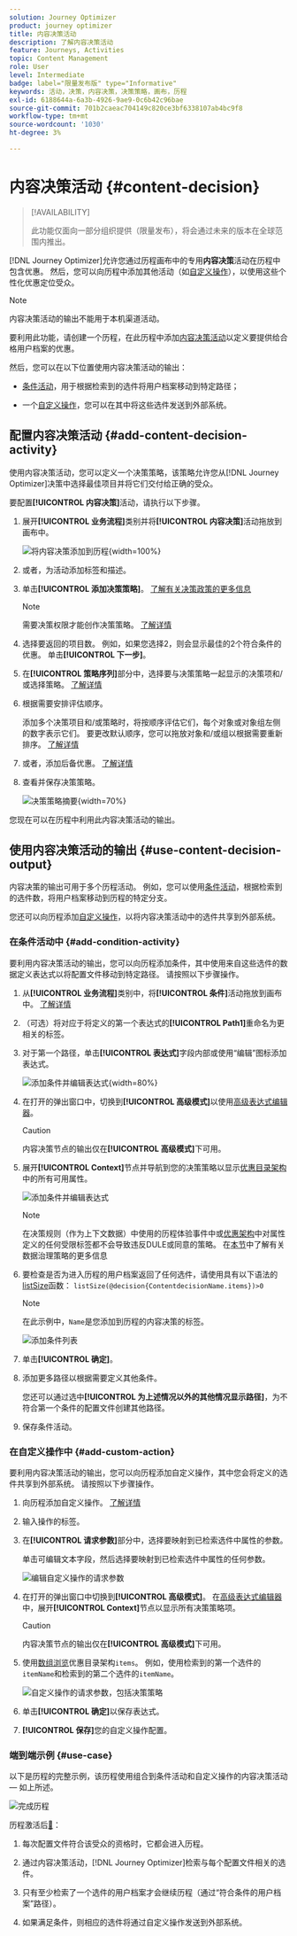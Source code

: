 ```yaml
---
solution: Journey Optimizer
product: journey optimizer
title: 内容决策活动
description: 了解内容决策活动
feature: Journeys, Activities
topic: Content Management
role: User
level: Intermediate
badge: label="限量发布版" type="Informative"
keywords: 活动，决策，内容决策，决策策略，画布，历程
exl-id: 6188644a-6a3b-4926-9ae9-0c6b42c96bae
source-git-commit: 701b2caeac704149c820ce3bf6338107ab4bc9f8
workflow-type: tm+mt
source-wordcount: '1030'
ht-degree: 3%

---
```


# 内容决策活动 {#content-decision}

>[!AVAILABILITY]
>
>此功能仅面向一部分组织提供（限量发布），将会通过未来的版本在全球范围内推出。

[!DNL Journey Optimizer]允许您通过历程画布中的专用&#x200B;**内容决策**&#x200B;活动在历程中包含优惠。 然后，您可以向历程中添加其他活动（如[自定义操作](../action/about-custom-action-configuration.md)），以使用这些个性化优惠定位受众。

>[!NOTE]
>
>内容决策活动的输出不能用于本机渠道活动。

要利用此功能，请创建一个历程，在此历程中添加[内容决策活动](#add-content-decision-activity)以定义要提供给合格用户档案的优惠。

然后，您可以在以下位置使用内容决策活动的输出：

* [条件活动](#add-condition-activity)，用于根据检索到的选件将用户档案移动到特定路径；

* 一个[自定义操作](#add-custom-action)，您可以在其中将这些选件发送到外部系统。

## 配置内容决策活动 {#add-content-decision-activity}

使用内容决策活动，您可以定义一个决策策略，该策略允许您从[!DNL Journey Optimizer]决策中选择最佳项目并将它们交付给正确的受众。

<!--Their goal is to select the best offers for each profile, while the campaign/journey authoring allows you to indicate how the selected decision items should be presented, including which item attributes to be included in the message.-->

要配置&#x200B;**[!UICONTROL 内容决策]**&#x200B;活动，请执行以下步骤。

1. 展开&#x200B;**[!UICONTROL 业务流程]**&#x200B;类别并将&#x200B;**[!UICONTROL 内容决策]**&#x200B;活动拖放到画布中。

   ![将内容决策添加到历程](assets/journey-content-decision.png){width=100%}

1. 或者，为活动添加标签和描述。

1. 单击&#x200B;**[!UICONTROL 添加决策策略]**。 [了解有关决策政策的更多信息](../experience-decisioning/create-decision.md)

   >[!NOTE]
   >
   >需要决策权限才能创作决策策略。 [了解详情](../experience-decisioning/gs-experience-decisioning.md#steps)

1. 选择要返回的项目数。 例如，如果您选择2，则会显示最佳的2个符合条件的优惠。 单击&#x200B;**[!UICONTROL 下一步]**。

1. 在&#x200B;**[!UICONTROL 策略序列]**&#x200B;部分中，选择要与决策策略一起显示的决策项和/或选择策略。 [了解详情](../experience-decisioning/create-decision.md#select)

1. 根据需要安排评估顺序。

   添加多个决策项目和/或策略时，将按顺序评估它们，每个对象或对象组左侧的数字表示它们。 要更改默认顺序，您可以拖放对象和/或组以根据需要重新排序。 [了解详情](../experience-decisioning/create-decision.md#evaluation-order)

1. 或者，添加后备优惠。 [了解详情](../experience-decisioning/create-decision.md#fallback)

1. 查看并保存决策策略。

   ![决策策略摘要](assets/journey-content-decision-policy.png){width=70%}<!--reshoot or change screen-->

您现在可以在历程中利用此内容决策活动的输出。

## 使用内容决策活动的输出 {#use-content-decision-output}

内容决策的输出可用于多个历程活动。 例如，您可以使用[条件活动](#add-condition-activity)，根据检索到的选件数，将用户档案移动到历程的特定分支。

您还可以向历程添加[自定义操作](#add-custom-action)，以将内容决策活动中的选件共享到外部系统。

### 在条件活动中 {#add-condition-activity}

要利用内容决策活动的输出，您可以向历程添加条件，其中使用来自这些选件的数据定义表达式以将配置文件移动到特定路径。 请按照以下步骤操作。

1. 从&#x200B;**[!UICONTROL 业务流程]**&#x200B;类别中，将&#x200B;**[!UICONTROL 条件]**&#x200B;活动拖放到画布中。 [了解详情](condition-activity.md#add-condition-activity)

1. （可选）将对应于将定义的第一个表达式的&#x200B;**[!UICONTROL Path1]**&#x200B;重命名为更相关的标签。

1. 对于第一个路径，单击&#x200B;**[!UICONTROL 表达式]**&#x200B;字段内部或使用“编辑”图标添加表达式。

   ![添加条件并编辑表达式](assets/journey-content-decision-condition.png){width=80%}

1. 在打开的弹出窗口中，切换到&#x200B;**[!UICONTROL 高级模式]**&#x200B;以使用[高级表达式编辑器](expression/expressionadvanced.md)。

   >[!CAUTION]
   >
   >内容决策节点的输出仅在&#x200B;**[!UICONTROL 高级模式]**&#x200B;下可用。

1. 展开&#x200B;**[!UICONTROL Context]**&#x200B;节点并导航到您的决策策略以显示[优惠目录架构](../experience-decisioning/catalogs.md#access-catalog-schema)中的所有可用属性。

   ![添加条件并编辑表达式](assets/journey-content-decision-context.png)

   >[!NOTE]
   >
   >在决策规则（作为上下文数据）中使用的历程体验事件中或[优惠架构](../experience-decisioning/catalogs.md#access-catalog-schema)中对属性定义的任何受限标签都不会导致违反DULE或同意的策略。 在[本节](../action/action-privacy.md)中了解有关数据治理策略的更多信息

1. 要检查是否为进入历程的用户档案返回了任何选件，请使用具有以下语法的[listSize](functions/functionlistsize.md)函数： `listSize(@decision{ContentdecisionName.items})>0`

   >[!NOTE]
   >
   >在此示例中，`Name`是您添加到历程的内容决策的标签。

   ![添加条件列表](assets/journey-content-decision-condition-list.png)

1. 单击&#x200B;**[!UICONTROL 确定]**。

1. 添加更多路径以根据需要定义其他条件。

   您还可以通过选中&#x200B;**[!UICONTROL 为上述情况以外的其他情况显示路径]**，为不符合第一个条件的配置文件创建其他路径。<!--These profiles will then exit the journey if no other activity is added in that path.-->

1. 保存条件活动。

### 在自定义操作中 {#add-custom-action}

要利用内容决策活动的输出，您可以向历程添加自定义操作，其中您会将定义的选件共享到外部系统。 请按照以下步骤操作。

1. 向历程添加自定义操作。 [了解详情](../action/about-custom-action-configuration.md)

1. 输入操作的标签。

1. 在&#x200B;**[!UICONTROL 请求参数]**&#x200B;部分中，选择要映射到已检索选件中属性的参数。

   单击可编辑文本字段，然后选择要映射到已检索选件中属性的任何参数。

   ![编辑自定义操作的请求参数](assets/journey-content-decision-custom-action-param.png)

1. 在打开的弹出窗口中切换到&#x200B;**[!UICONTROL 高级模式]**。 在[高级表达式编辑器](expression/expressionadvanced.md)中，展开&#x200B;**[!UICONTROL Context]**&#x200B;节点以显示所有决策策略项。

   >[!CAUTION]
   >
   >内容决策节点的输出仅在&#x200B;**[!UICONTROL 高级模式]**&#x200B;下可用。

1. 使用[数组浏览](../experience-decisioning/catalogs.md#access-catalog-schema)优惠目录架构`items`。 例如，使用检索到的第一个选件的`itemName`和检索到的第二个选件的`itemName`。

   ![自定义操作的请求参数，包括决策策略](assets/journey-content-decision-custom-action-param-ex.png)

1. 单击&#x200B;**[!UICONTROL 确定]**&#x200B;以保存表达式。

1. **[!UICONTROL 保存]**&#x200B;您的自定义操作配置。

### 端到端示例 {#use-case}

以下是历程的完整示例，该历程使用组合到条件活动和自定义操作的内容决策活动 — 如上所述。

![完成历程](assets/journey-content-decision-full-journey.png)

<!--When all activities are properly configured and saved, [publish](publishing-the-journey.md) your journey.-->

历程激活后[&#128279;](publishing-the-journey.md)：

<!--* Profiles who enter the journey and are eligible for at least one offer are targeted by the custom action.

* If no offer is returned for a profile, they are excluded from the custom action.-->

1. 每次配置文件符合该受众的资格时，它都会进入历程。

1. 通过内容决策活动，[!DNL Journey Optimizer]检索与每个配置文件相关的选件。

1. 只有至少检索了一个选件的用户档案才会继续历程（通过“符合条件的用户档案”路径）。

1. 如果满足条件，则相应的选件将通过自定义操作发送到外部系统。
